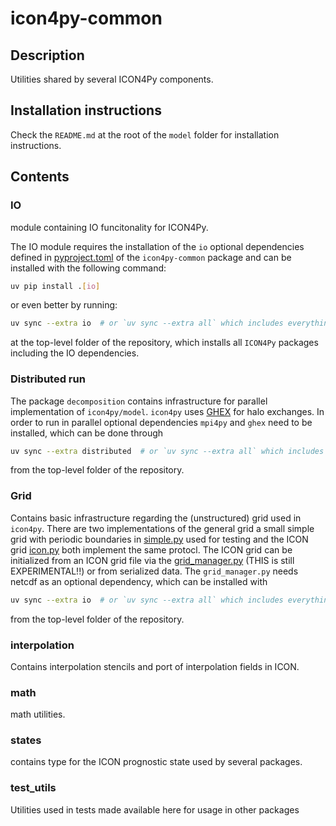 # icon4py-common

## Description

Utilities shared by several ICON4Py components.

## Installation instructions

Check the `README.md` at the root of the `model` folder for installation instructions.

## Contents

### IO

module containing IO funcitonality for ICON4Py.

The IO module requires the installation of the `io` optional dependencies defined in [pyproject.toml](./pyproject.toml)
of the `icon4py-common` package and can be installed with the following command:

```bash
uv pip install .[io]
```

or even better by running:

```bash
uv sync --extra io  # or `uv sync --extra all` which includes everything
```

at the top-level folder of the repository, which installs all `ICON4Py` packages including the IO dependencies.

### Distributed run

The package `decomposition` contains infrastructure for parallel implementation of `icon4py/model`.
`icon4py` uses [GHEX](https://github.com/ghex-org/GHEX) for halo exchanges. In order to run in parallel
optional dependencies `mpi4py` and `ghex` need to be installed, which can be done through

```bash
uv sync --extra distributed  # or `uv sync --extra all` which includes everything
```

from the top-level folder of the repository.

### Grid

Contains basic infrastructure regarding the (unstructured) grid used in `icon4py`. There are
two implementations of the general grid a small simple grid with periodic boundaries in
[simple.py](src/icon4py/model/common/grid/simple.py) used for testing and the
ICON grid [icon.py](src/icon4py/model/common/grid/icon.py) both implement the same protocl.
The ICON grid can be initialized from an ICON grid file via the [grid_manager.py](src/icon4py/model/common/grid/grid_manager.py)
(THIS is still EXPERIMENTAL!!) or from serialized data.
The `grid_manager.py` needs netcdf as an optional dependency, which can be installed with

```bash
uv sync --extra io  # or `uv sync --extra all` which includes everything
```

from the top-level folder of the repository.

### interpolation

Contains interpolation stencils and port of interpolation fields in ICON.

### math

math utilities.

### states

contains type for the ICON prognostic state used by several packages.

### test_utils

Utilities used in tests made available here for usage in other packages

